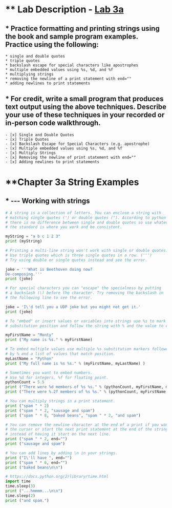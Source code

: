 # ** Lab Description - [Lab 3a](https://btc.instructure.com/courses/1997047/assignments/20426458)

## * Practice formatting and printing strings using the book and sample program examples. Practice using the following:
    * single and double quotes
    * triple quotes
    * backslash escape for special characters like apostrophes
    * multiple embedded values using %s, %d, and %f
    * multiplying strings
    * removing the newline of a print statement with end=""
    * adding newlines to print statements

## * For credit, write a small program that produces text output using the above techniques. Describe your use of these techniques in your recorded or in-person code walkthrough.
    - [x] Single and Double Quotes
    - [x] Triple Quotes
    - [x] Backslash Escape for Special Characters (e.g. apostrophe)
    - [x] Multiple embedded values using %s, %d, and %f
    - [x] Multiply Strings
    - [x] Removing the newline of print statement with end=""
    - [x] Adding newlines to print statements

# **Chapter 3a String Examples

## * --- Working with strings

```python
# A string is a collection of letters. You can enclose a string with
# matching single quotes (') or double quotes ("). According to python
# there is no difference between single and double quotes so use whatever
# the standard is where you work and be consistent.

myString = "a b c 1 2 3"
print (myString)

# Printing a multi-line string won't work with single or double quotes.
# Use triple quotes which is three single quotes in a row. (''')
# Try using double or single quotes instead and see the error.

joke = '''What is Beethoven doing now?
De-composing.'''
print (joke)

# For special characters you can "escape" the specialness by putting
# a backslash (\) before the character. Try removing the backslash in
# the following line to see the error.

joke = 'I\'d tell you a UDP joke but you might not get it.'
print (joke)

# To "embed" or insert values or variables into strings use %s to mark the
# substitution position and follow the string with % and the value to embed.

myFirstName = "Monty"
print ("My name is %s." % myFirstName)

# To embed multiple values use multiple %s substitution markers followed
# by % and a list of values that match position.
myLastName = "Python"
print ("My full name is %s %s." % (myFirstName, myLastName) )

# Sometimes you want to embed numbers.
# Use %d for integers, %f for floating point.
pythonCount = 5.5
print ("There were %d members of %s %s." % (pythonCount, myFirstName, myLastName))
print ("There were %.2f members of %s %s." % (pythonCount, myFirstName, myLastName))

# You can multiply strings in a print statement.
print ("spam " * 2)
print ("spam " * 2, "sausage and spam")
print ("spam " * 8, "baked beans", "spam " * 2, "and spam")

# You can remove the newline character at the end of a print if you want to leave
# the curser or start the next print statement at the end of the string
# instead of having it start on the next line.
print ("spam " * 2, end="")
print ("sausage and spam")

# You can add lines by adding \n in your strings.
print ("I\'ll have ", end="")
print ("spam " * 6, end="")
print ("baked beans\n\n")

# https://docs.python.org/2/library/time.html
import time
time.sleep(3)
print ("...hmmmm...\n\n")
time.sleep(2)
print ("and spam.")
```
